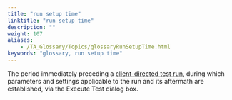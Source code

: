 ```yaml
--- 
title: "run setup time"
linktitle: "run setup time"
description: ""
weight: 107
aliases: 
    - /TA_Glossary/Topics/glossaryRunSetupTime.html
keywords: "glossary, run setup time"
---
```


The period immediately preceding a [client-directed test run](/user-guide/support/glossary-of-terms/client-directed-execution), during which parameters and settings applicable to the run and its aftermath are established, via the Execute Test dialog box.

